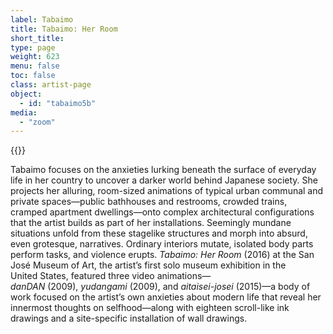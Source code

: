 ```yaml
---
label: Tabaimo
title: Tabaimo: Her Room
short_title:
type: page
weight: 623
menu: false
toc: false
class: artist-page
object:
  - id: "tabaimo5b"
media:
  - "zoom"
---
```

{{<q-figure id="tabaimo5b">}}

Tabaimo focuses on the anxieties lurking beneath the surface of everyday life in her country to uncover a darker world behind Japanese society. She projects her alluring, room-sized animations of typical urban communal and private spaces—public bathhouses and restrooms, crowded trains, cramped apartment dwellings—onto complex architectural configurations that the artist builds as part of her installations. Seemingly mundane situations unfold from these stagelike structures and morph into absurd, even grotesque, narratives. Ordinary interiors mutate, isolated body parts perform tasks, and violence erupts. *Tabaimo: Her Room* (2016) at the San José Museum of Art, the artist’s first solo museum exhibition in the United States, featured three video animations—*danDAN* (2009), *yudangami* (2009), and *aitaisei-josei* (2015)—a body of work focused on the artist’s own anxieties about modern life that reveal her innermost thoughts on selfhood—along with eighteen scroll-like ink drawings and a site-specific installation of wall drawings.
